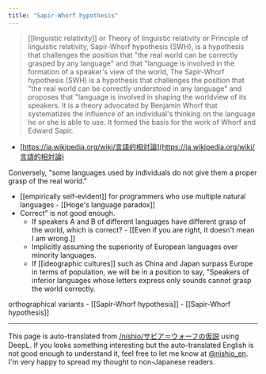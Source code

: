 ```yaml
---
title: "Sapir-Whorf hypothesis"
---
```


>  [[linguistic relativity]] or Theory of linguistic relativity or Principle of linguistic relativity, Sapir-Whorf hypothesis (SWH), is a hypothesis that challenges the position that "the real world can be correctly grasped by any language" and that "language is involved in the formation of a speaker's view of the world, The Sapir-Whorf hypothesis (SWH) is a hypothesis that challenges the position that "the real world can be correctly understood in any language" and proposes that "language is involved in shaping the worldview of its speakers. It is a theory advocated by Benjamin Whorf that systematizes the influence of an individual's thinking on the language he or she is able to use. It formed the basis for the work of Whorf and Edward Sapir.
- [https://ja.wikipedia.org/wiki/言語的相対論](https://ja.wikipedia.org/wiki/言語的相対論)

Conversely, "some languages used by individuals do not give them a proper grasp of the real world."
- [[empirically self-evident]] for programmers who use multiple natural languages
        - [[Hoge's language paradox]]
- Correct" is not good enough.
    - If speakers A and B of different languages have different grasp of the world, which is correct?
            - [[Even if you are right, it doesn't mean I am wrong.]]
    - Implicitly assuming the superiority of European languages over minority languages.
    - If [[ideographic cultures]] such as China and Japan surpass Europe in terms of population, we will be in a position to say, "Speakers of inferior languages whose letters express only sounds cannot grasp the world correctly.

orthographical variants
    - [[Sapir-Whorf hypothesis]]
    - [[Sapir-Whorf hypothesis]]

---
This page is auto-translated from [/nishio/サピア＝ウォーフの仮説](https://scrapbox.io/nishio/サピア＝ウォーフの仮説) using DeepL. If you looks something interesting but the auto-translated English is not good enough to understand it, feel free to let me know at [@nishio_en](https://twitter.com/nishio_en). I'm very happy to spread my thought to non-Japanese readers.